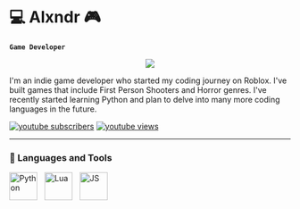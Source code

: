 # 💻 Alxndr 🎮

**`Game Developer`**

<p align="center">
  <!-- Typing SVG by DenverCoder1 - https://github.com/DenverCoder1/readme-typing-svg -->
  <a href="https://github.com/DenverCoder1/readme-typing-svg">
    <img src="https://readme-typing-svg.demolab.com/?lines=Game%20Developer;4+ Years of game development ;Always%20learning%20new%20things&font=Fira%20Code&center=true&width=440&height=45&color=2986cc&vCenter=true&pause=100&size=22" /></a>
</p>

I'm an indie game developer who started my coding journey on Roblox. I've built games that include First Person Shooters and Horror genres. I've recently started learning Python and plan to delve into many more coding languages in the future.
   <p align="left">
      <a href="https://www.youtube.com/channel/UCdEB9UALP-pckUZKYOdTXwQ?sub_confirmation=1">
         <img alt="youtube subscribers" title="Subscribe to my YouTube channel" src="https://custom-icon-badges.demolab.com/youtube/channel/subscribers/UCdEB9UALP-pckUZKYOdTXwQ?color=%23E05D44&label=SUBSCRIBE&logo=video&logoColor=white&style=for-the-badge&labelColor=CE4630"/></a> 
      <a href="https://www.youtube.com/channel/UCdEB9UALP-pckUZKYOdTXwQ">
         <img alt="youtube views" title="YouTube views" src="https://custom-icon-badges.demolab.com/youtube/channel/views/UCdEB9UALP-pckUZKYOdTXwQ?color=%23E1AD0E&logo=eye&logoColor=white&style=for-the-badge&labelColor=C79600"/></a> 
   </p>

---

### 🧰 Languages and Tools
<img align="left" alt="Python" width="50px" style="padding-right:10px;" src="https://cdn.jsdelivr.net/gh/devicons/devicon/icons/python/python-plain.svg" />
<img align="left" alt="Lua" width="50px" style="padding-right:10px;" src="https://cdn.jsdelivr.net/gh/devicons/devicon/icons/lua/lua-original.svg" />
<img align="left" alt="JS" width="50px" style="padding-right:10px;" src="https://cdn.jsdelivr.net/gh/devicons/devicon/icons/javascript/javascript-original.svg" />
<br />
